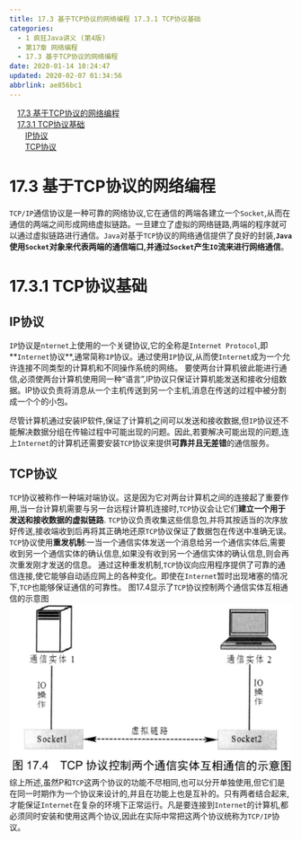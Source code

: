 ```yaml
---
title: 17.3 基于TCP协议的网络编程 17.3.1 TCP协议基础
categories: 
  - 1 疯狂Java讲义 (第4版)
  - 第17章 网络编程
  - 17.3 基于TCP协议的网络编程
date: 2020-01-14 10:24:47
updated: 2020-02-07 01:34:56
abbrlink: ae856bc1
---
```

<div id='my_toc'><a href="/JavaReadingNotes/ae856bc1/#17-3-基于TCP协议的网络编程" class="header_1">17.3 基于TCP协议的网络编程</a>&nbsp;<br><a href="/JavaReadingNotes/ae856bc1/#17-3-1-TCP协议基础" class="header_1">17.3.1 TCP协议基础</a>&nbsp;<br><a href="/JavaReadingNotes/ae856bc1/#IP协议" class="header_2">IP协议</a>&nbsp;<br><a href="/JavaReadingNotes/ae856bc1/#TCP协议" class="header_2">TCP协议</a>&nbsp;<br></div>
<style>.header_1{margin-left: 1em;}.header_2{margin-left: 2em;}.header_3{margin-left: 3em;}.header_4{margin-left: 4em;}.header_5{margin-left: 5em;}.header_6{margin-left: 6em;}</style>
<!--more-->
<script>if (navigator.platform.search('arm')==-1){document.getElementById('my_toc').style.display = 'none';}var e,p = document.getElementsByTagName('p');while (p.length>0) {e = p[0];e.parentElement.removeChild(e);}</script>

<!--end-->
# 17.3 基于TCP协议的网络编程
`TCP/IP`通信协议是一种可靠的网络协议,它在通信的两端各建立一个`Socket`,从而在通信的两端之间形成网络虚拟链路。一旦建立了虚拟的网络链路,两端的程序就可以通过虚拟链路进行通信。`Java`对基于`TCP`协议的网络通信提供了良好的封装,**`Java`使用`Socket`对象来代表两端的通信端口,并通过`Socket`产生`IO`流来进行网络通信**。

# 17.3.1 TCP协议基础
## IP协议
`IP`协议是`nternet`上使用的一个关键协议,它的全称是`Internet Protocol`,即**`Internet`协议**,通常简称`IP`协议。通过使用`IP`协议,从而使`Internet`成为一个允许连接不同类型的计算机和不同操作系统的网络。
要使两台计算机彼此能进行通信,必须使两台计算机使用同一种“语言”,IP协议只保证计算机能发送和接收分组数据。IP协议负责将消息从一个主机传送到另一个主机,消息在传送的过程中被分割成一个个的小包。

尽管计算机通过安装IP软件,保证了计算机之间可以发送和接收数据,但`IP`协议还不能解决数据分组在传输过程中可能出现的问题。因此,若要解决可能出现的问题,连上`Internet`的计算机还需要安装`TCP`协议来提供**可靠并且无差错**的通信服务。
## TCP协议
`TCP`协议被称作一种端对端协议。这是因为它对两台计算机之间的连接起了重要作用,当一台计算机需要与另一台远程计算机连接时,`TCP`协议会让它们**建立一个用于发送和接收数据的虚拟链路**.
`TCP`协议负责收集这些信息包,并将其按适当的次序放好传送,接收端收到后再将其正确地还原`TCP`协议保证了数据包在传送中准确无误。`TCP`协议使用**重发机制**:一当一个通信实体发送一个消息给另一个通信实体后,需要收到另一个通信实体的确认信息,如果没有收到另一个通信实体的确认信息,则会再次重发刚才发送的信息。
通过这种重发机制,`TCP`协议向应用程序提供了可靠的通信连接,使它能够自动适应网上的各种变化。即使在`Internet`暂时出现堵塞的情况下,`TCP`也能够保证通信的可靠性。
图17.4显示了`TCP`协议控制两个通信实体互相通信的示意图
![这里有一张图片](https://raw.githubusercontent.com/lanlan2017/images/master/Crazyjavahandout4/Chapter17/17.3.1/1.png)
综上所述,虽然P和`TCP`这两个协议的功能不尽相同,也可以分开单独使用,但它们是在同一时期作为一个协议来设计的,并且在功能上也是互补的。只有两者结合起来,才能保证`Internet`在复杂的环境下正常运行。凡是要连接到`Internet`的计算机,都必须同时安装和使用这两个协议,因此在实际中常把这两个协议统称为`TCP/IP`协议。

<!-- Crazyjavahandout4/Chapter17/17.3.1/ -->
